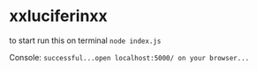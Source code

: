 # xxluciferinxx

to start run this on terminal
```node index.js```

Console: `successful...open localhost:5000/ on your browser...`